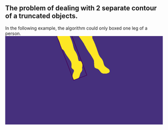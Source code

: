 ## The problem of dealing with 2 separate contour of a truncated objects.  
In the following example, the algorithm could only boxed one leg of a person.      
![-](m-25.png)
